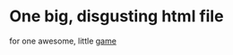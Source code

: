 # One big, disgusting html file

for one awesome, little [game](https://morgankruger.github.io/Simi/)
